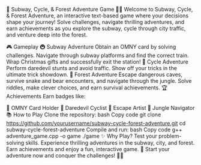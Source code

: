 🌟 Subway, Cycle, & Forest Adventure Game 🚴🌲
Welcome to Subway, Cycle, & Forest Adventure, an interactive text-based game where your decisions shape your journey! Solve challenges, navigate thrilling adventures, and earn achievements as you explore the subway, cycle through city traffic, and venture deep into the forest.

🎮 Gameplay
🚇 Subway Adventure
Obtain an OMNY card by solving challenges.
Navigate through subway platforms and find the correct train.
Wrap Christmas gifts and successfully exit the station!
🚴 Cycle Adventure
Perform daredevil stunts and avoid traffic.
Show off your tricks in the ultimate trick showdown.
🌲 Forest Adventure
Escape dangerous caves, survive snake and bear encounters, and navigate through the jungle.
Solve riddles, make clever choices, and earn survival achievements.
🏆 Achievements
Earn badges like:

🌟 OMNY Card Holder
🌟 Daredevil Cyclist
🌟 Escape Artist
🌟 Jungle Navigator
📚 How to Play
Clone the repository:
bash
Copy code
git clone https://github.com/yourusername/subway-cycle-forest-adventure.git
cd subway-cycle-forest-adventure
Compile and run:
bash
Copy code
g++ adventure_game.cpp -o game
./game
✨ Why Play?
Test your problem-solving skills.
Experience thrilling adventures in the subway, city, and forest.
Earn achievements and enjoy a fun, interactive game.
🎉 Start your adventure now and conquer the challenges! 🚴🌲
